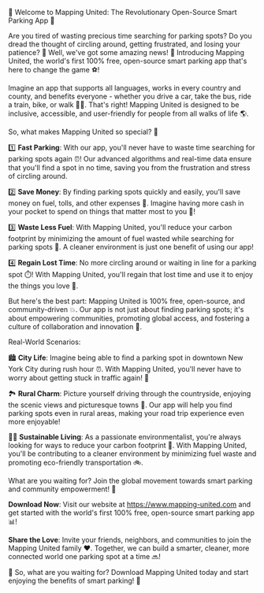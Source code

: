 🎉 Welcome to Mapping United: The Revolutionary Open-Source Smart Parking App 🚀

Are you tired of wasting precious time searching for parking spots? Do you dread the thought of circling around, getting frustrated, and losing your patience? 🤯 Well, we've got some amazing news! 📰 Introducing Mapping United, the world's first 100% free, open-source smart parking app that's here to change the game ⚽️!

Imagine an app that supports all languages, works in every country and county, and benefits everyone - whether you drive a car, take the bus, ride a train, bike, or walk 🚶‍♀️. That's right! Mapping United is designed to be inclusive, accessible, and user-friendly for people from all walks of life 🌎.

So, what makes Mapping United so special? 🤔

1️⃣ **Fast Parking**: With our app, you'll never have to waste time searching for parking spots again ⏰! Our advanced algorithms and real-time data ensure that you'll find a spot in no time, saving you from the frustration and stress of circling around.

2️⃣ **Save Money**: By finding parking spots quickly and easily, you'll save money on fuel, tolls, and other expenses 💸. Imagine having more cash in your pocket to spend on things that matter most to you 🎁!

3️⃣ **Waste Less Fuel**: With Mapping United, you'll reduce your carbon footprint by minimizing the amount of fuel wasted while searching for parking spots 🌟. A cleaner environment is just one benefit of using our app!

4️⃣ **Regain Lost Time**: No more circling around or waiting in line for a parking spot ⏱️! With Mapping United, you'll regain that lost time and use it to enjoy the things you love 📸.

But here's the best part: Mapping United is 100% free, open-source, and community-driven 💥. Our app is not just about finding parking spots; it's about empowering communities, promoting global access, and fostering a culture of collaboration and innovation 🌟.

Real-World Scenarios:

🏙️ **City Life**: Imagine being able to find a parking spot in downtown New York City during rush hour ⏰. With Mapping United, you'll never have to worry about getting stuck in traffic again! 🚗

🏞️ **Rural Charm**: Picture yourself driving through the countryside, enjoying the scenic views and picturesque towns 🌄. Our app will help you find parking spots even in rural areas, making your road trip experience even more enjoyable!

🏃‍♀️ **Sustainable Living**: As a passionate environmentalist, you're always looking for ways to reduce your carbon footprint 🌟. With Mapping United, you'll be contributing to a cleaner environment by minimizing fuel waste and promoting eco-friendly transportation 🚲.

What are you waiting for? Join the global movement towards smart parking and community empowerment! 💪

**Download Now**: Visit our website at https://www.mapping-united.com and get started with the world's first 100% free, open-source smart parking app 📊!

**Share the Love**: Invite your friends, neighbors, and communities to join the Mapping United family ❤️. Together, we can build a smarter, cleaner, more connected world one parking spot at a time 🔜!

🎉 So, what are you waiting for? Download Mapping United today and start enjoying the benefits of smart parking! 🚀